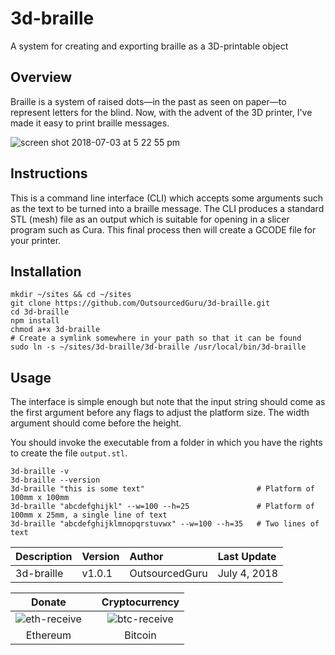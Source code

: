 # 3d-braille
A system for creating and exporting braille as a 3D-printable object

## Overview
Braille is a system of raised dots—in the past as seen on paper—to represent letters for the blind. Now, with the advent of the 3D printer, I've made it easy to print braille messages.

![screen shot 2018-07-03 at 5 22 55 pm](https://user-images.githubusercontent.com/15971213/42252232-83627488-7ef0-11e8-9d94-65818884e688.png)

## Instructions
This is a command line interface (CLI) which accepts some arguments such as the text to be turned into a braille message. The CLI produces a standard STL (mesh) file as an output which is suitable for opening in a slicer program such as Cura. This final process then will create a GCODE file for your printer.

## Installation

```
mkdir ~/sites && cd ~/sites
git clone https://github.com/OutsourcedGuru/3d-braille.git
cd 3d-braille
npm install
chmod a+x 3d-braille
# Create a symlink somewhere in your path so that it can be found
sudo ln -s ~/sites/3d-braille/3d-braille /usr/local/bin/3d-braille
```

## Usage
The interface is simple enough but note that the input string should come as the first argument before any flags to adjust the platform size. The width argument should come before the height.

You should invoke the executable from a folder in which you have the rights to create the file `output.stl`.

```
3d-braille -v
3d-braille --version
3d-braille "this is some text"                         # Platform of 100mm x 100mm
3d-braille "abcdefghijkl" --w=100 --h=25               # Platform of 100mm x 25mm, a single line of text 
3d-braille "abcdefghijklmnopqrstuvwx" --w=100 --h=35   # Two lines of text 
```

|Description|Version|Author|Last Update|
|:---|:---|:---|:---|
|3d-braille|v1.0.1|OutsourcedGuru|July 4, 2018|

|Donate||Cryptocurrency|
|:-----:|---|:--------:|
| ![eth-receive](https://user-images.githubusercontent.com/15971213/40564950-932d4d10-601f-11e8-90f0-459f8b32f01c.png) || ![btc-receive](https://user-images.githubusercontent.com/15971213/40564971-a2826002-601f-11e8-8d5e-eeb35ab53300.png) |
|Ethereum||Bitcoin|
